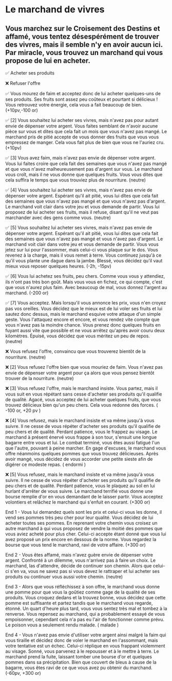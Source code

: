 # Le marchand de vivres

## Vous marchez sur le Croisement des Destins et affamé, vous tentez désespérément de trouver des vivres, mais il semble n'y en avoir aucun ici. Par miracle, vous trouvez un marchand qui vous propose de lui en acheter.

✅ Acheter ses produits

❌ Refuser l'offre

✅
Vous mourez de faim et acceptez donc de lui acheter quelques-uns de ses produits. Ses fruits sont assez peu coûteux et pourtant si délicieux ! Vous retrouvez votre énergie, cela vous a fait beaucoup de bien.
(+10pv,-100 or)

✅ [2]
Vous souhaitez lui acheter ses vivres, mais n'avez pas pour autant envie de dépenser votre argent. Vous faites semblant de n'avoir aucune pièce sur vous et dites que cela fait un mois que vous n'avez pas mangé. Le marchand pris de pitié accepte de vous donner des fruits que vous vous empressez de manger. Cela vous fait plus de bien que vous ne l'auriez cru.
(+10pv)

✅ [3]
Vous avez faim, mais n'avez pas envie de dépenser votre argent. Vous lui faites croire que cela fait des semaines que vous n'avez pas mangé et que vous n'avez malheureusement pas d'argent sur vous. Le marchand vous croît, mais il ne vous donne que quelques fruits. Vous vous dites que cela suffira le temps que vous trouviez plus de nourriture.
(neutre)

✅ [4]
Vous souhaitez lui acheter ses vivres, mais n'avez pas envie de dépenser votre argent. Espérant qu'il ait pitié, vous lui dîtes que cela fait des semaines que vous n'avez pas mangé et que vous n'avez pas d'argent. Le marchand voit clair dans votre jeu et vous demande de partir. Vous lui proposez de lui acheter ses fruits, mais il refuse, disant qu'il ne veut pas marchander avec des gens comme vous.
(neutre)

✅ [5]
Vous souhaitez lui acheter ses vivres, mais n'avez pas envie de dépenser votre argent. Espérant qu'il ait pitié, vous lui dites que cela fait des semaines que vous n'avez pas mangé et vous n'avez pas d'argent. Le marchand voit clair dans votre jeu et vous demande de partir. Vous vous jetez sur lui pour l'assommer, mais celui-ci vous plaque sur le dos. Vous revenez à la charge, mais il vous remet à terre. Vous continuez jusqu'à ce qu'il vous plante une dague dans la jambe. Blessé, vous décidez qu'il vaut mieux vous reposer quelques heures.
(-2h, -15pv)

✅ [6]
Vous lui achetez ses fruits, peu chers. Comme vous vous y attendiez, ils n'ont pas très bon goût. Mais vous vous en fichez, ce qui compte, c'est que vous n'aurez plus faim. Avec beaucoup de mal, vous donnez l'argent au marchand.
(-200 or)

✅ [7]
Vous acceptez. Mais lorsqu'il vous annonce les prix, vous n'en croyez pas vos oreilles. Vous décidez que le mieux est de lui voler ses fruits et lui sautez donc dessus, mais le marchand esquive votre attaque d'un simple geste. Vous l'attaquez encore et encore, et vous rendez vite compte que vous n'avez pas la moindre chance. Vous prenez donc quelques fruits en fuyant aussi vite que possible et ne vous arrêtez qu'après avoir couru deux kilomètres. Épuisé, vous décidez que vous méritez un peu de repos.
(neutre)

❌
Vous refusez l'offre, convaincu que vous trouverez bientôt de la nourriture. 
(neutre)

❌ [2]
Vous refusez l'offre bien que vous mouriez de faim. Vous n'avez pas envie de dépenser votre argent pour ça alors que vous pensez bientôt trouver de la nourriture. (neutre)

❌ [3]
Vous refusez l'offre, mais le marchand insiste. Vous partez, mais il vous suit en vous répétant sans cesse d'acheter ses produits qu'il qualifie de qualité. Agacé, vous acceptez de lui acheter quelques fruits, que vous trouvez délicieux bien qu'un peu chers. Cela vous redonne des forces.
( -100 or, +20 pv )

❌ [4]
Vous refusez, mais le marchand insiste et va même jusqu'à vous suivre. Il ne cesse de vous répéter d'acheter ses produits qu'il qualifie de peu chers et de qualité. Perdant patience, vous le frappez au visage. Le marchand à présent énervé vous frappe à son tour, s'ensuit une longue bagarre entre vous et lui. Le combat terminé, vous êtes aussi fatigué l'un que l'autre, pouvant à peine marcher. En gage d'excuses, le marchand vous offre néanmoins quelques pommes que vous trouvez délicieuses. Après avoir mangé, vous décidez de vous accorder une petite sieste afin de digérer ce modeste repas.
( endormi )

❌ [5]
Vous refusez, mais le marchand insiste et va même jusqu'à vous suivre. Il ne cesse de vous répéter d'acheter ses produits qu'il qualifie de peu chers et de qualité. Perdant patience, vous le plaquez au sol en lui hurlant d'arrêter de vous suivre. Le marchand terrifié vous donne une bourse remplie d'or en vous demandant de le laisser partir. Vous acceptez volontiers et relâchez le marchand qui s'enfuit en courant.
(+300 or)

End 1 -
Vous lui demandez quels sont les prix et celui-ci vous les donne, il vend ses pommes très peu cher pour leur qualité. Vous décidez de lui acheter toutes ses pommes. En reprenant votre chemin vous croisez un autre marchand à qui vous proposez de vendre la moitié des pommes que vous aviez acheté pour plus cher. Celui-ci accepte étant donné que vous lui avez proposé un prix encore en dessous de la norme. Vous regardez la bourse que vous tend le marchand, ravi de votre affaire.
(+300 or)

End 2 - 
Vous êtes affamé, mais n'avez guère envie de dépenser votre argent. Confronté à un dilemme, vous n'arrivez pas à faire un choix. Le marchand, las d'attendre, décide de continuer son chemin. Alors que celui-ci s'en va, vous ne savez pas si vous devez le rattraper et lui acheter ses produits ou continuer vous aussi votre chemin.
(neutre)

End 3 -
Alors que vous réfléchissez à son offre, le marchand vous donne une pomme pour que vous la goûtiez comme gage de la qualité de ses produits. Vous croquez dedans et la trouvez bonne, vous décidez que cette pomme est suffisante et partez tandis que le marchand vous regarde, étonné. Un quart d'heure plus tard, vous vous sentez très mal et tombez à la renverse. Vous repensez au marchand, qui a probablement essayé de vous empoisonner, cependant cela n'a pas eu l'air de fonctionner comme prévu. Le poison vous a seulement rendu malade.
( malade )

End 4 -
Vous n'avez pas envie d'utiliser votre argent ainsi malgré la faim qui vous tiraille et décidez donc de voler le marchand en l'assommant, mais votre tentative est un échec. Celui-ci réplique en vous frappant violemment au visage. Sonné, vous parvenez à le repousser et à le mettre à terre. Le marchand prend la fuite, laissant tomber une bourse d'or et quelques pommes dans sa précipitation. Bien que couvert de bleus à cause de la bagarre, vous êtes ravi de ce que vous avez pu obtenir du marchand.
(-60pv, +300 or)
